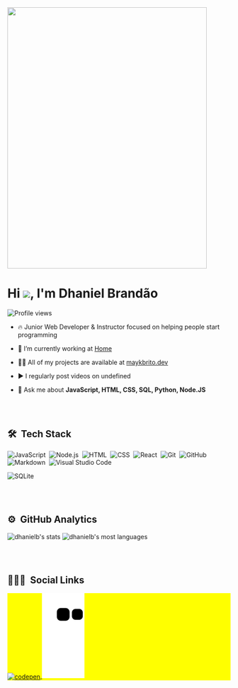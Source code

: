 
<img align="center" width="450em" height="590em" src="https://gist.githubusercontent.com/DhanielB/6de5387f750e161faed90414f274eca5/raw/b9c92a44b994b9d637ecf01dfbca93abd64ce5c5/mobile.svg"/>
<h1 align="left">Hi <img src="https://raw.githubusercontent.com/kaueMarques/kaueMarques/master/hi.gif" width="30px">, I'm Dhaniel Brandão</h1>
<p align="left"> <img src="https://komarev.com/ghpvc/?username=dhanielb&color=yellow" alt="Profile views" /> </p>

- 🔥 Junior Web Developer & Instructor focused on helping people start programming 

- 🔭 I’m currently working at [Home](https://github.com/DhanielB)

- 👨‍💻 All of my projects are available at [maykbrito.dev](https://maykbrito.dev)

- ▶️ I regularly post videos on undefined<!-- [youtube.com/maykbrito](https://youtube.com/maykbrito) -->

- 💬 Ask me about **JavaScript, HTML, CSS, SQL, Python, Node.JS**

<br><br>

## 🛠 &nbsp;Tech Stack

![JavaScript](https://img.shields.io/badge/-JavaScript-05122A?style=flat&logo=javascript)&nbsp;
![Node.js](https://img.shields.io/badge/-Node.js-05122A?style=flat&logo=node.js)&nbsp;
![HTML](https://img.shields.io/badge/-HTML-05122A?style=flat&logo=HTML5)&nbsp;
![CSS](https://img.shields.io/badge/-CSS-05122A?style=flat&logo=CSS3&logoColor=1572B6)&nbsp;
![React](https://img.shields.io/badge/-React-05122A?style=flat&logo=react)&nbsp;
![Git](https://img.shields.io/badge/-Git-05122A?style=flat&logo=git)&nbsp;
![GitHub](https://img.shields.io/badge/-GitHub-05122A?style=flat&logo=github)&nbsp;
![Markdown](https://img.shields.io/badge/-Markdown-05122A?style=flat&logo=markdown)&nbsp;
![Visual Studio Code](https://img.shields.io/badge/-Visual%20Studio%20Code-05122A?style=flat&logo=visual-studio-code&logoColor=007ACC)&nbsp;
<!-- ![PostgreSQL](https://img.shields.io/badge/-PostgreSQL-05122A?style=flat&logo=postgresql)&nbsp; -->
![SQLite](https://img.shields.io/badge/-SQLite-05122A?style=flat&logo=sqlite)&nbsp;

<br><br>

## ⚙️ &nbsp;GitHub Analytics

<p align="left">
<img width="530em" src="https://github-readme-stats.vercel.app/api?username=dhanielb&show_icons=true&theme=tokyonight" alt="dhanielb's stats"/>
<img width="530em" src="https://github-readme-stats.vercel.app/api/top-langs/?username=dhanielb&layout=compact&theme=tokyonight" alt="dhanielb's most languages"/>
</p>

<br><br>

## 👨🏽‍🦲 &nbsp;Social Links

<p align="left" style="background:yellow">
<a href="https://codepen.io/dhanielb" target="_blank">
  <img align="center" src="https://img.shields.io/badge/-Dhaniel Brandão-05122A?style=flat&logo=codepen" alt="codepen"/>
</a>
<!-- <a href="https://twitter.com/maykbrito" target="_blank">
  <img align="center" src="https://img.shields.io/badge/-maykbrito-05122A?style=flat&logo=twitter" alt="twitter"/>  
</a>
<a href="https://linkedin.com/in/maykbrito" target="_blank">
  <img align="center" src="https://img.shields.io/badge/-maykbrito-05122A?style=flat&logo=linkedin" alt="linkedin"/>
</a>
<a href="https://instagram.com/maykbrito" target="_blank">
 <img align="center" src="https://img.shields.io/badge/-maykbrito-05122A?style=flat&logo=instagram" alt="instagram"/>
</a>
<a href="https://youtube.com/maykbrito" target="_blank">
 <img align="center" src="https://img.shields.io/badge/-maykbrito-05122A?style=flat&logo=youtube" alt="youtube"/>
</a>
</p>

<img width="500em" src="https://github-readme-twitter-gazf.vercel.app/api?id=dhanielB&layout=wide&show_reply=off&show_retweet=off" />

-->

<!--
**maykbrito/maykbrito** is a ✨ _special_ ✨ repository because its `README.md` (this file) appears on your GitHub profile.

Here are some ideas to get you started:

- 🔭 I’m currently working on ...
- 🌱 I’m currently learning ...
- 👯 I’m looking to collaborate on ...
- 🤔 I’m looking for help with ...
- 💬 Ask me about ...
- 📫 How to reach me: ...
- 😄 Pronouns: ...
- ⚡ Fun fact: ...
-->
<img src="https://raw.githubusercontent.com/DhanielB/DhanielB/output/github-contribution-grid-snake.svg"/>

<!-- # Olá bem-vindo a meu GitHub, Sou o Dhaniel Brandão

<div align="center">
 <a href="https://github.com/DhanielB">
 <img height="180em" src="https://github-readme-stats.vercel.app/api?username=DhanielB&show_icons=true&theme=tokyonight&include_all_commits=true&count_private=true"/>
 <img height="180em" src="https://github-readme-stats.vercel.app/api/top-langs/?username=DhanielB&layout=compact&langs_count=7&theme=tokyonight"/>
</div>

<h1>A línguagem que estou usando agora</h1>

<img align="center" alt="javascript" height="30" width="40" src="https://raw.githubusercontent.com/devicons/devicon/master/icons/javascript/javascript-plain.svg">
<img align="center" alt="reactnative" height="30" width="40" src="https://raw.githubusercontent.com/devicons/devicon/master/icons/react/react-original.svg">
<h1>A línguagens que eu já usei</h1>

<div style="display: inline_block"><br>
 <img align="center" alt="java" height="30" width="40" src="https://raw.githubusercontent.com/devicons/devicon/master/icons/java/java-original.svg">
 <img align="center" alt="javascript" height="30" width="40" src="https://raw.githubusercontent.com/devicons/devicon/master/icons/javascript/javascript-plain.svg">
 <img align="center" alt="python" height="30" width="40" src="https://raw.githubusercontent.com/devicons/devicon/master/icons/python/python-original.svg">
 <img align="center" alt="csharp" height="30" width="40" src="https://raw.githubusercontent.com/devicons/devicon/master/icons/csharp/csharp-original.svg">
 <img align="center" alt="cplusplus" height="30" width="40" src="https://raw.githubusercontent.com/devicons/devicon/master/icons/cplusplus/cplusplus-original.svg">
 <img align="center" alt="ruby" height="30" width="40" src="https://raw.githubusercontent.com/devicons/devicon/master/icons/ruby/ruby-original.svg">
 <img align="center" alt="php" height="30" width="40" src="https://raw.githubusercontent.com/devicons/devicon/master/icons/php/php-plain.svg">
 <img align="center" alt="html" height="30" width="40" src="https://raw.githubusercontent.com/devicons/devicon/master/icons/html5/html5-plain.svg">
 <img align="center" alt="css" height="30" width="40" src="https://raw.githubusercontent.com/devicons/devicon/master/icons/css3/css3-plain.svg">
</div>
<div>
 <a href="https://github.com/DhanielB" target="_blank"><img src="https://img.shields.io/badge/YouTube-FF0000?style=for-the-badge&logo=youtube&logoColor=white" target="_blank"></a>
 <a href="https://github.com/DhanielB" target="_blank"><img src="https://img.shields.io/badge/-Instagram-%23E4405F?style=for-the-badge&logo=instagram&logoColor=white" target="_blank"></a>
 <a href="https://github.com/DhanielB" target="_blank"><img src="https://img.shields.io/badge/Twitch-9146FF?style=for-the-badge&logo=twitch&logoColor=white" target="_blank"></a>
 <a href="https://discord.gg/pDbY76q8Qf" target="_blank"><img src="https://img.shields.io/badge/Discord-7289DA?style=for-the-badge&logo=discord&logoColor=white" target="_blank"></a>
 <a href = "mailto:dhanielbrandao2@gmail.com"><img src="https://img.shields.io/badge/-Gmail-%23333?style=for-the-badge&logo=gmail&logoColor=white" target="_blank"></a>
 <a href="https://github.com/DhanielB" target="_blank"><img src="https://img.shields.io/badge/-LinkedIn-%230077B5?style=for-the-badge&logo=linkedin&logoColor=white" target="_blank"></a>
 <img src="https://raw.githubusercontent.com/DhanielB/DhanielB/output/github-contribution-grid-snake.svg"/>
</div>
-->
